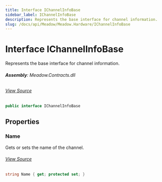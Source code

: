 ```yaml
---
title: Interface IChannelInfoBase
sidebar_label: IChannelInfoBase
description: Represents the base interface for channel information.
slug: /docs/api/Meadow/Meadow.Hardware/IChannelInfoBase
---
```

# Interface IChannelInfoBase
Represents the base interface for channel information.

###### **Assembly**: Meadow.Contracts.dll
###### [View Source](https://github.com/WildernessLabs/Meadow.Contracts.git/blob/develop/Source/Meadow.Contracts/Hardware/Contracts/ChannelInfos/IChannelInfoBase.cs#L6)
```csharp title="Declaration"
public interface IChannelInfoBase
```
## Properties
### Name
Gets or sets the name of the channel.
###### [View Source](https://github.com/WildernessLabs/Meadow.Contracts.git/blob/develop/Source/Meadow.Contracts/Hardware/Contracts/ChannelInfos/IChannelInfoBase.cs#L11)
```csharp title="Declaration"
string Name { get; protected set; }
```
